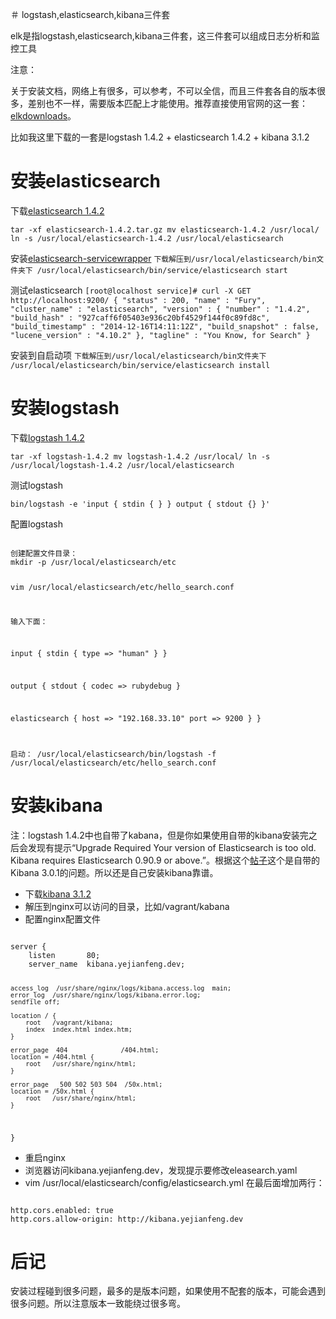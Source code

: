 ＃ logstash,elasticsearch,kibana三件套

elk是指logstash,elasticsearch,kibana三件套，这三件套可以组成日志分析和监控工具

注意：

关于安装文档，网络上有很多，可以参考，不可以全信，而且三件套各自的版本很多，差别也不一样，需要版本匹配上才能使用。推荐直接使用官网的这一套：[elkdownloads](http://www.elasticsearch.org/overview/elkdownloads/)。

比如我这里下载的一套是logstash 1.4.2 + elasticsearch 1.4.2 + kibana 3.1.2

# 安装elasticsearch

下载[elasticsearch 1.4.2](http://www.elasticsearch.org/overview/elkdownloads/)

`
tar -xf elasticsearch-1.4.2.tar.gz
mv elasticsearch-1.4.2 /usr/local/
ln -s /usr/local/elasticsearch-1.4.2 /usr/local/elasticsearch
`

安装[elasticsearch-servicewrapper](https://github.com/elasticsearch/elasticsearch-servicewrapper)
`
下载解压到/usr/local/elasticsearch/bin文件夹下
/usr/local/elasticsearch/bin/service/elasticsearch start
`

测试elasticsearch
`
[root@localhost service]# curl -X GET http://localhost:9200/
{
  "status" : 200,
  "name" : "Fury",
  "cluster_name" : "elasticsearch",
  "version" : {
    "number" : "1.4.2",
    "build_hash" : "927caff6f05403e936c20bf4529f144f0c89fd8c",
    "build_timestamp" : "2014-12-16T14:11:12Z",
    "build_snapshot" : false,
    "lucene_version" : "4.10.2"
  },
  "tagline" : "You Know, for Search"
}
`

安装到自启动项
`
下载解压到/usr/local/elasticsearch/bin文件夹下
/usr/local/elasticsearch/bin/service/elasticsearch install
`


# 安装logstash

下载[logstash 1.4.2](http://www.elasticsearch.org/overview/elkdownloads/)

`
tar -xf logstash-1.4.2
mv logstash-1.4.2 /usr/local/
ln -s /usr/local/logstash-1.4.2 /usr/local/elasticsearch
`

测试logstash

`
bin/logstash -e 'input { stdin { } } output { stdout {} }'
`

配置logstash

<code>
创建配置文件目录：
mkdir -p /usr/local/elasticsearch/etc

vim /usr/local/elasticsearch/etc/hello_search.conf

输入下面：

input {
  stdin {
    type => "human"
  }
}

output {
  stdout {
    codec => rubydebug
  }

  elasticsearch {
        host => "192.168.33.10"
        port => 9200
  }
}

启动：
/usr/local/elasticsearch/bin/logstash -f /usr/local/elasticsearch/etc/hello_search.conf
</code>

# 安装kibana

注：logstash 1.4.2中也自带了kabana，但是你如果使用自带的kibana安装完之后会发现有提示“Upgrade Required Your version of Elasticsearch is too old. Kibana requires Elasticsearch 0.90.9 or above.”。根据这个[帖子](https://github.com/elasticsearch/logstash/issues/2056)这个是自带的Kibana 3.0.1的问题。所以还是自己安装kibana靠谱。

* 下载[kibana 3.1.2](http://www.elasticsearch.org/overview/elkdownloads/)
* 解压到nginx可以访问的目录，比如/vagrant/kabana
* 配置nginx配置文件
<code>
server {
    listen       80;
    server_name  kibana.yejianfeng.dev;


    access_log  /usr/share/nginx/logs/kibana.access.log  main;
    error_log  /usr/share/nginx/logs/kibana.error.log;
    sendfile off;

    location / {
        root   /vagrant/kibana;
        index  index.html index.htm;
    }

    error_page  404              /404.html;
    location = /404.html {
        root   /usr/share/nginx/html;
    }

    error_page   500 502 503 504  /50x.html;
    location = /50x.html {
        root   /usr/share/nginx/html;
    }

}
</code>

* 重启nginx
* 浏览器访问kibana.yejianfeng.dev，发现提示要修改eleasearch.yaml
* vim /usr/local/elasticsearch/config/elasticsearch.yml 在最后面增加两行：
<code>
http.cors.enabled: true
http.cors.allow-origin: http://kibana.yejianfeng.dev
</code>


# 后记
安装过程碰到很多问题，最多的是版本问题，如果使用不配套的版本，可能会遇到很多问题。所以注意版本一致能绕过很多弯。
